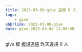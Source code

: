 ```yaml
---
title: 2023-03-08-give 違規 0 人
tags:
    - give
abbrlink: 2023-03-08-give
date: give-2023-03-08 12:00:00
---
```

give 板 [板規連結](https://www.ptt.cc/bbs/give/M.1612495900.A.C32.html)
昨天違規 0 人
